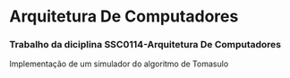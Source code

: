 # Arquitetura De Computadores
### Trabalho da diciplina SSC0114-Arquitetura De Computadores
Implementação de um simulador do algoritmo de Tomasulo
